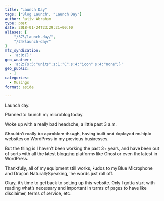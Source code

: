 ```yaml
---
title: "Launch Day"
tags: ["Blog Launch", "Launch Day"]
author: Rajiv Abraham
type: post
date: 2018-01-24T23:29:21+00:00
aliases: [
    "/375/launch-day/",
    "/24/launch-day/"
]
mf2_syndication:
  - 'a:0:{}'
geo_weather:
  - 'a:2:{s:5:"units";s:1:"C";s:4:"icon";s:4:"none";}'
geo_public:
  - 1
categories:
  - Musings
format: aside

---
```

<p style="text-align: left;">
  Launch day.
</p>

<p style="text-align: left;">
  Planned to launch my microblog today.
</p>

<p style="text-align: left;">
  Woke up with a really bad headache, a little past 3 a.m.
</p>

<p style="text-align: left;">
  Shouldn&#8217;t really be a problem though, having built and deployed multiple websites on WordPress in my previous businesses.
</p>

<p style="text-align: left;">
  But the thing is I haven&#8217;t been working the past 3+ years, and have been out of sorts with all the latest blogging platforms like Ghost or even the latest in WordPress.
</p>

<p style="text-align: left;">
  Thankfully, all of my equipment still works, kudos to my Blue Microphone and Dragon NaturallySpeaking, the words just roll off.
</p>

<p style="text-align: left;">
  Okay, it&#8217;s time to get back to setting up this website. Only I gotta start with reading what&#8217;s necessary and important in terms of pages to have like disclaimer, terms of service, etc.
</p>